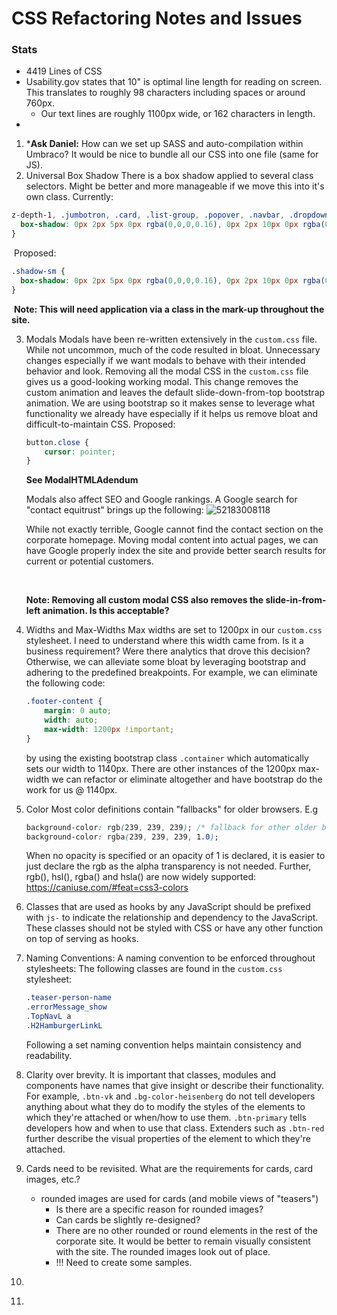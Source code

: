 # CSS Refactoring Notes and Issues

### Stats

- 4419 Lines of CSS
- Usability.gov states that 10" is optimal line length for reading on screen. This translates to roughly 98 characters including spaces or around 760px. 
  - Our text lines are roughly 1100px wide, or 162 characters in length.
- ​

1. ***Ask Daniel:** How can we set up SASS and auto-compilation within Umbraco? It would be nice to bundle all our CSS into one file (same for JS).
2. Universal Box Shadow
  There is a box  shadow applied to several class selectors. Might be better and more manageable if we move this into it's own class. 
  Currently:
```css
z-depth-1, .jumbotron, .card, .list-group, .popover, .navbar, .dropdown-menu, .badge, .chip, .pagination .active .page-link, .btn, .pager li a, .cascading-modal.modal-dialog .modal-c-tabs .nav-tabs, .modal-notify.modal-dialog .modal-header { 
  box-shadow: 0px 2px 5px 0px rgba(0,0,0,0.16), 0px 2px 10px 0px rgba(0,0,0,0.12); 
}
```
​	Proposed:

```css
.shadow-sm { 
  box-shadow: 0px 2px 5px 0px rgba(0,0,0,0.16), 0px 2px 10px 0px rgba(0,0,0,0.12); 
}
```
​	**Note: This will need application via a class in the mark-up throughout the site.**



3. Modals
   Modals have been re-written extensively in the `custom.css` file. While not uncommon, much of the code resulted in bloat. Unnecessary changes especially if we want modals to behave with their intended behavior and look. Removing all the modal CSS in the `custom.css` file gives us a good-looking working modal. This change removes the custom animation and leaves the default slide-down-from-top bootstrap animation. We are using bootstrap so it makes sense to leverage what functionality we already have especially if it helps us remove bloat and difficult-to-maintain CSS.
   Proposed:

   ```CSS
   button.close {
       cursor: pointer;
   }
   ```

   **See ModalHTMLAdendum**

   Modals also affect SEO and Google rankings. A Google search for "contact equitrust" brings up the following:
   ![52183008118](C:\Users\JARODR~1\AppData\Local\Temp\1521830081183.png)

   While not exactly terrible, Google cannot find the contact section on the corporate homepage. Moving modal content into actual pages, we can have Google properly index the site and provide better search results for current or potential customers.

   ​

   **Note: Removing all custom modal CSS also removes the slide-in-from-left animation. Is this acceptable?**
   ​

4. Widths and Max-Widths
   Max widths are set to 1200px in our `custom.css` stylesheet. I need to understand where this width came from. Is it a business requirement? Were there analytics that drove this decision? Otherwise, we can alleviate some bloat by leveraging bootstrap and adhering to the predefined breakpoints. 
   For example, we can eliminate the following code:

   ```CSS
   .footer-content {
       margin: 0 auto;
       width: auto;
       max-width: 1200px !important;
   }
   ```

   by using the existing bootstrap class `.container` which automatically sets our width to 1140px.
   There are other instances of the 1200px max-width we can refactor or eliminate altogether and have bootstrap do the work for us @ 1140px.

5. Color
   Most color definitions contain "fallbacks" for older browsers. E.g

   ```CSS
   background-color: rgb(239, 239, 239); /* fallback for other older browsers */
   background-color: rgba(239, 239, 239, 1.0);
   ```

   When no opacity is specified or an opacity of 1 is declared, it is easier to just declare the rgb as the alpha transparency is not needed. Further, rgb(), hsl(), rgba() and hsla() are now widely supported: 
   https://caniuse.com/#feat=css3-colors

6. Classes that are used as hooks by any JavaScript should be prefixed with `js-` to indicate the relationship and dependency to the JavaScript. These classes should not be styled with CSS or have any other function on top of serving as hooks.

7. Naming Conventions:
   A naming convention to be enforced throughout stylesheets:
   The following classes are found in the `custom.css` stylesheet:

   ```css
   .teaser-person-name
   .errorMessage_show
   .TopNavL a
   .H2HamburgerLinkL
   ```

   Following a set naming convention helps maintain consistency and readability.

8. Clarity over brevity. It is important that  classes, modules and components have names that give insight or describe their functionality. For example, `.btn-vk` and `.bg-color-heisenberg` do not tell developers anything about what they do to modify the styles of the elements to which they're attached or when/how to use them. `.btn-primary` tells developers how and when to use that class. Extenders such as `.btn-red` further describe the visual properties of the element to which they're attached. 

9. Cards need to be revisited. What are the requirements for cards, card images, etc.? 

   - rounded images are used for cards (and mobile views of "teasers")
     - Is there are a specific reason for rounded images?
     - Can cards be slightly re-designed?
     - There are no other rounded or round elements in the rest of the corporate site. It would be better to remain visually consistent with the site. The rounded images look out of place.
     - !!! Need to create some samples.

10. ​

11. ​

